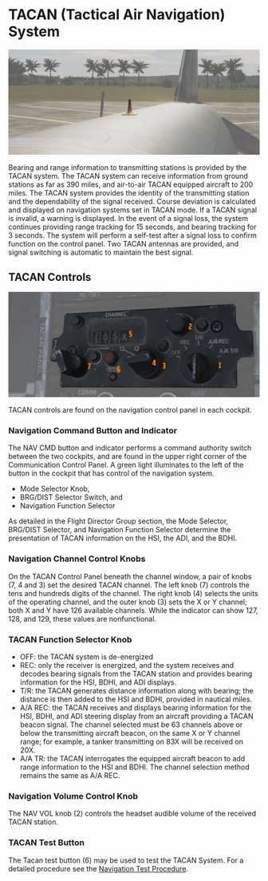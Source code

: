 # TACAN (Tactical Air Navigation) System

![external_tacan_antenna](../../img/ext_f4_tacan_antenna.jpg)

Bearing and range information to transmitting stations is provided by the TACAN
system. The TACAN system can receive information from ground stations as far as
390 miles, and air-to-air TACAN equipped aircraft to 200 miles. The TACAN system
provides the identity of the transmitting station and the dependability of the
signal received. Course deviation is calculated and displayed on navigation
systems set in TACAN mode. If a TACAN signal is invalid, a warning is displayed.
In the event of a signal loss, the system continues providing range tracking for
15 seconds, and bearing tracking for 3 seconds. The system will perform a
self-test after a signal loss to confirm function on the control panel. Two
TACAN antennas are provided, and signal switching is automatic to maintain the
best signal.

## TACAN Controls

![tacan_general](../../img/pilot_tacan.jpg)

TACAN controls are found on the navigation control panel in each cockpit.

### Navigation Command Button and Indicator

The NAV CMD button and indicator performs a command authority switch between the
two cockpits, and are found in the upper right corner of the Communication
Control Panel. A green light illuminates to the left of the button in the
cockpit that has control of the navigation system.

- Mode Selector Knob,
- BRG/DIST Selector Switch, and
- Navigation Function Selector

As detailed in the Flight Director Group section, the Mode Selector, BRG/DIST
Selector, and Navigation Function Selector determine the presentation of TACAN
information on the HSI, the ADI, and the BDHI.

### Navigation Channel Control Knobs

On the TACAN Control Panel beneath the channel window, a pair of knobs (<num>7</num>, <num>4</num>
and <num>3</num>) set the desired TACAN channel. The left knob (<num>7</num>) controls the tens and
hundreds digits of the channel. The right knob (<num>4</num>) selects the units of the operating
channel, and the outer knob (<num>3</num>) sets the X or Y channel; both X and Y have 126 available
channels. While the indicator can show 127, 128, and 129, these values are nonfunctional.

### TACAN Function Selector Knob

- OFF: the TACAN system is de-energized
- REC: only the receiver is energized, and the system receives and decodes
  bearing signals from the TACAN station and provides bearing information for
  the HSI, BDHI, and ADI displays.
- T/R: the TACAN generates distance information along with bearing; the distance
  is then added to the HSI and BDHI, provided in nautical miles.
- A/A REC: the TACAN receives and displays bearing information for the HSI,
  BDHI, and ADI steering display from an aircraft providing a TACAN beacon
  signal. The channel selected must be 63 channels above or below the
  transmitting aircraft beacon, on the same X or Y channel range; for example, a
  tanker transmitting on 83X will be received on 20X.
- A/A TR: the TACAN interrogates the equipped aircraft beacon to add range
  information to the HSI and BDHI. The channel selection method remains the same
  as A/A REC.

### Navigation Volume Control Knob

The NAV VOL knob (<num>2</num>) controls the headset audible volume of the received TACAN
station.

### TACAN Test Button

The Tacan test button (<num>6</num>) may be used to test the TACAN System. For a detailed procedure
see
the [Navigation Test Procedure](../../procedures/bit_tests/navigation_tests.md).
